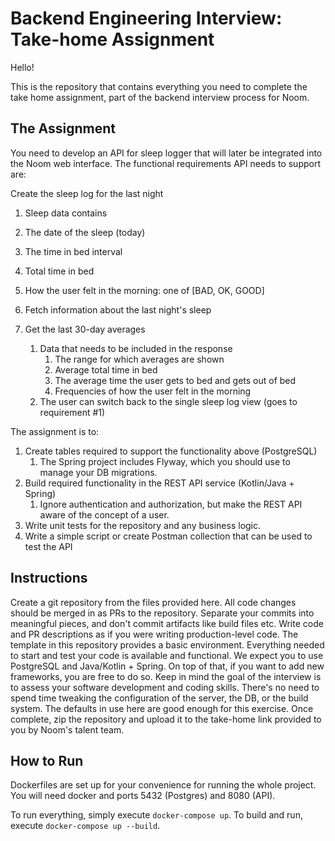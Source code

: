 # Backend Engineering Interview: Take-home Assignment

Hello!

This is the repository that contains everything you need to complete the take home assignment, part of the backend interview process for Noom.

## The Assignment

You need to develop an API for sleep logger that will later be integrated into the Noom web interface. The functional requirements API needs to support are:

Create the sleep log for the last night
1. Sleep data contains
1. The date of the sleep (today)
1. The time in bed interval
1. Total time in bed
1. How the user felt in the morning: one of [BAD, OK, GOOD]

1. Fetch information about the last night's sleep
1. Get the last 30-day averages
    1. Data that needs to be included in the response
        1. The range for which averages are shown
        1. Average total time in bed
        1. The average time the user gets to bed and gets out of bed
        1. Frequencies of how the user felt in the morning
    1. The user can switch back to the single sleep log view (goes to requirement #1)

The assignment is to:

1. Create tables required to support the functionality above (PostgreSQL)
    1. The Spring project includes Flyway, which you should use to manage your DB migrations.
1. Build required functionality in the REST API service (Kotlin/Java + Spring)
    1. Ignore authentication and authorization, but make the REST API aware of the concept of a user.
1. Write unit tests for the repository and any business logic.
1. Write a simple script or create Postman collection that can be used to test the API

## Instructions

Create a git repository from the files provided here.
All code changes should be merged in as PRs to the repository. Separate your commits into meaningful pieces, and don't commit artifacts like build files etc.
Write code and PR descriptions as if you were writing production-level code.
The template in this repository provides a basic environment. Everything needed to start and test your code is available and functional. We expect you to use PostgreSQL and Java/Kotlin + Spring. On top of that, if you want to add new frameworks, you are free to do so.
Keep in mind the goal of the interview is to assess your software development and coding skills. There's no need to spend time tweaking the configuration of the server, the DB, or the build system. The defaults in use here are good enough for this exercise.
Once complete, zip the repository and upload it to the take-home link provided to you by Noom's talent team.

## How to Run

Dockerfiles are set up for your convenience for running the whole project. You will need docker and ports 5432 (Postgres) and 8080 (API).

To run everything, simply execute `docker-compose up`. To build and run, execute `docker-compose up --build`.

